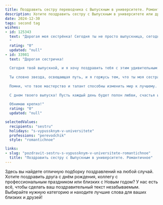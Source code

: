 ```yaml
---
title: Поздравить сестру переводчика с Выпускным в университете. Романтичное
description: Хотите поздравить сестру с Выпускным в университете или другим праздником? Наш ИИ создаст незабываемое поздравление, а вы обязательно выделитесь среди других.  
date: 2024-12-30
tags: second tag
wishes:
- id: 125343
  text: "Дорогая моя сестрёнка! Сегодня ты не просто выпускница, сегодня ты — крылатая птица, готовая к полёту в безграничный мир переводов.  Пусть твои слова, подобно волшебным ключам, открывают сердца и души людей, соединяя культуры и  языки.  Я бесконечно горжусь тобой и верю в твоё светлое будущее, полное  интересных проектов и ярких побед.  Счастья тебе, моя любимая, и пусть все твои мечты исполнятся!
  "
  rating: "0"
  updated: "null"
- id: 33981
  text: "Дорогая сестричка!
  
  Сегодня твой выпускной, и я хочу поздравить тебя с этим удивительным моментом! Ты преодолела все трудности, раскрыла все тайны языков и стала переводчиком — хранительницей мостов между культурами и сердцами людей.
  
  Ты словно звезда, освещающая путь, и я горжусь тем, что ты моя сестра. Пусть каждый новый перевод станет для тебя не только работой, но и увлекательным путешествием по волнам вдохновения и страсти.
  
  Помни, что твое мастерство и талант способны изменить мир к лучшему. Впереди у тебя множество захватывающих возможностей, и я верю, что ты справишься со всеми вызовами с той же грацией и стремлением, которые ты проявляла все эти годы.
  
  С днем твоего выпуска! Пусть каждый день будет полон любви, счастья и новых свершений.
  
  Обнимаю крепко!"
  rating: "0"
  updated: "null"

selectedValues:
  recipients: "sestru"
  holidays: "s-vypussknym-v-universitete"
  professions: "perevodchik"
  style: "romantichnoe"

links:
- slug: "pozdravit-sestru-s-vypussknym-v-universitete-romantichnoe"
  title: "Поздравить сестру с Выпускным в университете. Романтичное"
---
```


Здесь вы найдете отличную подборку поздравлений на любой случай.
Хотите поздравить друга с днём рождения, коллегу с профессиональным праздником или близких с Новым годом? У нас есть всё, чтобы сделать ваш поздравительный текст незабываемым. Выбирайте нужную категорию и находите лучшие слова для ваших близких и друзей!
